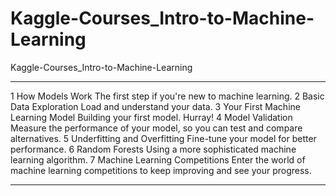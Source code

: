 # Kaggle-Courses_Intro-to-Machine-Learning
Kaggle-Courses_Intro-to-Machine-Learning

-------

1
How Models Work
The first step if you're new to machine learning.
2
Basic Data Exploration
Load and understand your data.
3
Your First Machine Learning Model
Building your first model. Hurray!
4
Model Validation
Measure the performance of your model, so you can test and compare alternatives.
5
Underfitting and Overfitting
Fine-tune your model for better performance.
6
Random Forests
Using a more sophisticated machine learning algorithm.
7
Machine Learning Competitions
Enter the world of machine learning competitions to keep improving and see your progress.


-------

